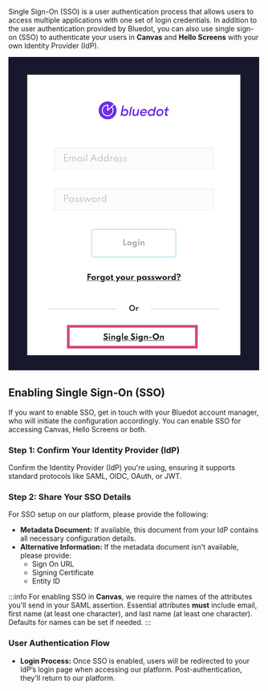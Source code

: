 Single Sign-On (SSO) is a user authentication process that allows users to access multiple applications with one set of login credentials. In addition to the user authentication provided by Bluedot, you can also use single sign-on (SSO) to authenticate your users in **Canvas** and **Hello Screens** with your own Identity Provider (IdP).

![Canvas Single Sign-On](../assets/Single-Sign-On.png)

Enabling Single Sign-On (SSO)
-----------------------------

If you want to enable SSO, get in touch with your Bluedot account manager, who will initiate the configuration accordingly. You can enable SSO for accessing Canvas, Hello Screens or both.

### Step 1: Confirm Your Identity Provider (IdP)

Confirm the Identity Provider (IdP) you're using, ensuring it supports standard protocols like SAML, OIDC, OAuth, or JWT.

### Step 2: Share Your SSO Details

For SSO setup on our platform, please provide the following:

- **Metadata Document:** If available, this document from your IdP contains all necessary configuration details.
- **Alternative Information:** If the metadata document isn't available, please provide:
    - Sign On URL
    - Signing Certificate
    - Entity ID

:::info
For enabling SSO in **Canvas**, we require the names of the attributes you'll send in your SAML assertion. Essential attributes **must** include email, first name (at least one character), and last name (at least one character). Defaults for names can be set if needed.
:::


### **User Authentication Flow**

- **Login Process:** Once SSO is enabled, users will be redirected to your IdP’s login page when accessing our platform. Post-authentication, they'll return to our platform.